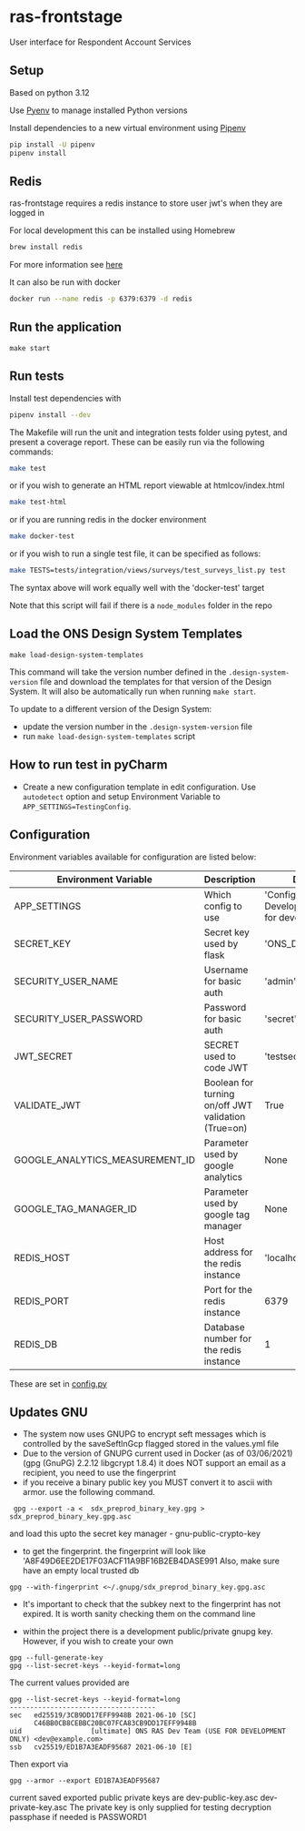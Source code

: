 # ras-frontstage

User interface for Respondent Account Services

## Setup
Based on python 3.12

Use [Pyenv](https://github.com/pyenv/pyenv) to manage installed Python versions

Install dependencies to a new virtual environment using [Pipenv](https://docs.pipenv.org/)

```bash
pip install -U pipenv
pipenv install
```


## Redis
ras-frontstage requires a redis instance to store user jwt's when they are logged in

For local development this can be installed using Homebrew
```bash
brew install redis
```
For more information see [here](https://medium.com/@petehouston/install-and-config-redis-on-mac-os-x-via-homebrew-eb8df9a4f298)

It can also be run with docker
```bash
docker run --name redis -p 6379:6379 -d redis
```

## Run the application
```
make start
```

## Run tests
Install test dependencies with
```bash
pipenv install --dev
```
The Makefile will run the unit and integration tests folder using pytest, and present a coverage report.
These can be easily run via the following commands:
```bash
make test
```
or if you wish to generate an HTML report viewable at htmlcov/index.html
```bash
make test-html
```
or if you are running redis in the docker environment
```bash
make docker-test
```
or if you wish to run a single test file, it can be specified as follows:
```bash
make TESTS=tests/integration/views/surveys/test_surveys_list.py test
```
The syntax above will work equally well with the 'docker-test' target

Note that this script will fail if there is a `node_modules` folder in the repo

## Load the ONS Design System Templates
```
make load-design-system-templates
```

This command will take the version number defined in the `.design-system-version` file and download the templates for that version of the Design System. It will also be automatically run when running `make start`.

To update to a different version of the Design System:
- update the version number in the `.design-system-version` file
- run `make load-design-system-templates` script

## How to run test in pyCharm
* Create a new configuration template in edit configuration. Use `autodetect` option and setup Environment Variable to `APP_SETTINGS=TestingConfig`.

## Configuration
Environment variables available for configuration are listed below:

| Environment Variable            | Description                                         | Default                                         |
|---------------------------------|-----------------------------------------------------|-------------------------------------------------|
| APP_SETTINGS                    | Which config to use                                 | 'Config' (use DevelopmentConfig) for developers |
| SECRET_KEY                      | Secret key used by flask                            | 'ONS_DUMMY_KEY'                                 |
| SECURITY_USER_NAME              | Username for basic auth                             | 'admin'                                         |
| SECURITY_USER_PASSWORD          | Password for basic auth                             | 'secret'                                        |
| JWT_SECRET                      | SECRET used to code JWT                             | 'testsecret'                                    |
| VALIDATE_JWT                    | Boolean for turning on/off JWT validation (True=on) | True                                            |
| GOOGLE_ANALYTICS_MEASUREMENT_ID | Parameter used by google analytics                  | None                                            |
| GOOGLE_TAG_MANAGER_ID           | Parameter used by google tag manager                | None                                            |
| REDIS_HOST                      | Host address for the redis instance                 | 'localhost'                                     |
| REDIS_PORT                      | Port for the redis instance                         | 6379                                            |
| REDIS_DB                        | Database number for the redis instance              | 1                                               |

These are set in [config.py](config.py)

## Updates GNU
* The system now uses GNUPG to encrypt seft messages which is controlled by the saveSeftInGcp flagged stored in the values.yml file
* Due to the version of GNUPG current used in Docker (as of 03/06/2021) (gpg (GnuPG) 2.2.12 libgcrypt 1.8.4) it does NOT
  support an email as a recipient, you need to use the fingerprint
* if you receive a binary public key you MUST convert it to ascii with armor. use the following command.
```
 gpg --export -a <  sdx_preprod_binary_key.gpg > sdx_preprod_binary_key.gpg.asc
```
and load this upto the secret key manager - gnu-public-crypto-key

* to get the fingerprint. the fingerprint will look like 'A8F49D6EE2DE17F03ACF11A9BF16B2EB4DASE991
Also, make sure have an empty local trusted db
```
gpg --with-fingerprint <~/.gnupg/sdx_preprod_binary_key.gpg.asc
```

* It's important to check that the subkey next to the fingerprint has not expired. It is worth sanity checking them on
  the command line

* within the project there is a development public/private gnupg key. However, if you wish to create your own
```
gpg --full-generate-key
gpg --list-secret-keys --keyid-format=long
```
The current values provided are
```
gpg --list-secret-keys --keyid-format=long
------------------------------------
sec   ed25519/3CB9DD17EFF9948B 2021-06-10 [SC]
      C46BB0CB8CEBBC20BC07FCA83CB9DD17EFF9948B
uid                 [ultimate] ONS RAS Dev Team (USE FOR DEVELOPMENT ONLY) <dev@example.com>
ssb   cv25519/ED1B7A3EADF95687 2021-06-10 [E]
```
Then export via
```
gpg --armor --export ED1B7A3EADF95687
```
current saved exported  public private keys are dev-public-key.asc dev-private-key.asc
The private key is only supplied for testing decryption
passphase if needed is PASSWORD1